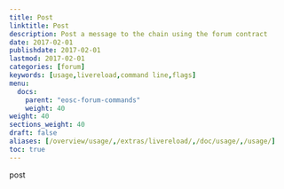 ```yaml
---
title: Post
linktitle: Post
description: Post a message to the chain using the forum contract
date: 2017-02-01
publishdate: 2017-02-01
lastmod: 2017-02-01
categories: [forum]
keywords: [usage,livereload,command line,flags]
menu:
  docs:
    parent: "eosc-forum-commands"
    weight: 40
weight: 40
sections_weight: 40
draft: false
aliases: [/overview/usage/,/extras/livereload/,/doc/usage/,/usage/]
toc: true
---
```


post
